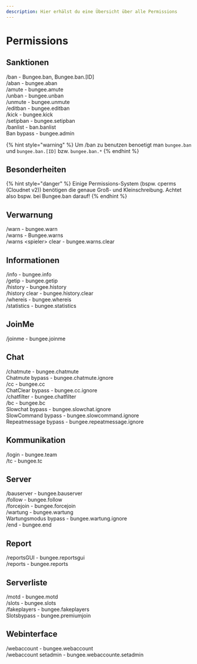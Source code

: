```yaml
---
description: Hier erhälst du eine Übersicht über alle Permissions
---
```


# Permissions

## Sanktionen

/ban - Bungee.ban, Bungee.ban.\[ID\]  
/aban - bungee.aban  
/amute - bungee.amute  
/unban - bungee.unban  
/unmute - bungee.unmute  
/editban - bungee.editban  
/kick - bungee.kick  
/setipban - bungee.setipban  
/banlist - ban.banlist  
Ban bypass - bungee.admin  


{% hint style="warning" %}
Um /ban zu benutzen benoetigt man `bungee.ban` und `bungee.ban.[ID]` bzw. `bungee.ban.*`
{% endhint %}

## Besonderheiten

{% hint style="danger" %}
Einige Permissions-System \(bspw. cperms \(Cloudnet v2\)\) benötigen die genaue Groß- und Kleinschreibung. Achtet also bspw. bei Bungee.ban darauf!
{% endhint %}

## Verwarnung

/warn - bungee.warn  
/warns - Bungee.warns  
/warns &lt;spieler&gt; clear - bungee.warns.clear

## Informationen

/info - bungee.info  
/getip - bungee.getip  
/history - bungee.history  
/history clear - bungee.history.clear  
/whereis - bungee.whereis  
/statistics - bungee.statistics

## JoinMe

/joinme - bungee.joinme

## Chat

/chatmute - bungee.chatmute  
Chatmute bypass - bungee.chatmute.ignore  
/cc - bungee.cc  
ChatClear bypass - bungee.cc.ignore  
/chatfilter - bungee.chatfilter  
/bc - bungee.bc  
Slowchat bypass - bungee.slowchat.ignore  
SlowCommand bypass - bungee.slowcommand.ignore  
Repeatmessage bypass - bungee.repeatmessage.ignore

## Kommunikation

/login - bungee.team  
/tc - bungee.tc

## Server

/bauserver - bungee.bauserver  
/follow - bungee.follow  
/forcejoin - bungee.forcejoin  
/wartung - bungee.wartung  
Wartungsmodus bypass - bungee.wartung.ignore  
/end - bungee.end

## Report

/reportsGUI - bungee.reportsgui  
/reports - bungee.reports

## Serverliste

/motd - bungee.motd  
/slots - bungee.slots  
/fakeplayers - bungee.fakeplayers  
Slotsbypass - bungee.premiumjoin

## Webinterface

/webaccount - bungee.webaccount  
/webaccount setadmin - bungee.webaccounte.setadmin

